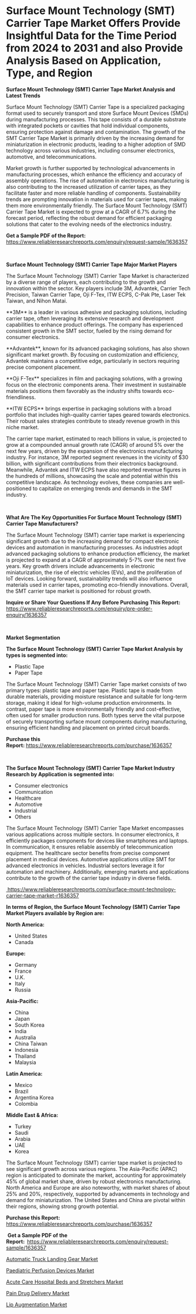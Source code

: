 <p><h1>Surface Mount Technology (SMT) Carrier Tape Market Offers Provide Insightful Data for the Time Period from 2024 to 2031 and also Provide Analysis Based on Application, Type, and Region</h1></p><p><strong>Surface Mount Technology (SMT) Carrier Tape Market Analysis and Latest Trends</strong></p>
<p><p>Surface Mount Technology (SMT) Carrier Tape is a specialized packaging format used to securely transport and store Surface Mount Devices (SMDs) during manufacturing processes. This tape consists of a durable substrate with integrated pockets or cavities that hold individual components, ensuring protection against damage and contamination. The growth of the SMT Carrier Tape Market is primarily driven by the increasing demand for miniaturization in electronic products, leading to a higher adoption of SMD technology across various industries, including consumer electronics, automotive, and telecommunications.</p><p>Market growth is further supported by technological advancements in manufacturing processes, which enhance the efficiency and accuracy of assembly operations. The rise of automation in electronics manufacturing is also contributing to the increased utilization of carrier tapes, as they facilitate faster and more reliable handling of components. Sustainability trends are prompting innovation in materials used for carrier tapes, making them more environmentally friendly. The Surface Mount Technology (SMT) Carrier Tape Market is expected to grow at a CAGR of 6.7% during the forecast period, reflecting the robust demand for efficient packaging solutions that cater to the evolving needs of the electronics industry.</p></p>
<p><strong>Get a Sample PDF of the Report:&nbsp;</strong> <a href="https://www.reliableresearchreports.com/enquiry/request-sample/1636357">https://www.reliableresearchreports.com/enquiry/request-sample/1636357</a></p>
<p>&nbsp;</p>
<p><strong>Surface Mount Technology (SMT) Carrier Tape Major Market Players</strong></p>
<p><p>The Surface Mount Technology (SMT) Carrier Tape Market is characterized by a diverse range of players, each contributing to the growth and innovation within the sector. Key players include 3M, Advantek, Carrier Tech Precision, Taiwan Carrier Tape, Oji F-Tex, ITW ECPS, C-Pak Pte, Laser Tek Taiwan, and Nihon Matai.</p><p>**3M** is a leader in various adhesive and packaging solutions, including carrier tape, often leveraging its extensive research and development capabilities to enhance product offerings. The company has experienced consistent growth in the SMT sector, fueled by the rising demand for consumer electronics.</p><p>**Advantek**, known for its advanced packaging solutions, has also shown significant market growth. By focusing on customization and efficiency, Advantek maintains a competitive edge, particularly in sectors requiring precise component placement.</p><p>**Oji F-Tex** specializes in film and packaging solutions, with a growing focus on the electronic components arena. Their investment in sustainable materials positions them favorably as the industry shifts towards eco-friendliness.</p><p>**ITW ECPS** brings expertise in packaging solutions with a broad portfolio that includes high-quality carrier tapes geared towards electronics. Their robust sales strategies contribute to steady revenue growth in this niche market.</p><p>The carrier tape market, estimated to reach billions in value, is projected to grow at a compounded annual growth rate (CAGR) of around 5% over the next few years, driven by the expansion of the electronics manufacturing industry. For instance, 3M reported segment revenues in the vicinity of $30 billion, with significant contributions from their electronics background. Meanwhile, Advantek and ITW ECPS have also reported revenue figures in the hundreds of millions, showcasing the scale and potential within this competitive landscape. As technology evolves, these companies are well-positioned to capitalize on emerging trends and demands in the SMT industry.</p></p>
<p>&nbsp;</p>
<p><strong>What Are The Key Opportunities For Surface Mount Technology (SMT) Carrier Tape Manufacturers?</strong></p>
<p><p>The Surface Mount Technology (SMT) carrier tape market is experiencing significant growth due to the increasing demand for compact electronic devices and automation in manufacturing processes. As industries adopt advanced packaging solutions to enhance production efficiency, the market is projected to expand at a CAGR of approximately 5-7% over the next five years. Key growth drivers include advancements in electronic miniaturization, the rise of electric vehicles (EVs), and the proliferation of IoT devices. Looking forward, sustainability trends will also influence materials used in carrier tapes, promoting eco-friendly innovations. Overall, the SMT carrier tape market is positioned for robust growth.</p></p>
<p><strong>Inquire or Share Your Questions If Any Before Purchasing This Report:</strong> <a href="https://www.reliableresearchreports.com/enquiry/pre-order-enquiry/1636357">https://www.reliableresearchreports.com/enquiry/pre-order-enquiry/1636357</a></p>
<p>&nbsp;</p>
<p><strong>Market Segmentation</strong></p>
<p><strong>The Surface Mount Technology (SMT) Carrier Tape Market Analysis by types is segmented into:</strong></p>
<p><ul><li>Plastic Tape</li><li>Paper Tape</li></ul></p>
<p><p>The Surface Mount Technology (SMT) Carrier Tape market consists of two primary types: plastic tape and paper tape. Plastic tape is made from durable materials, providing moisture resistance and suitable for long-term storage, making it ideal for high-volume production environments. In contrast, paper tape is more environmentally friendly and cost-effective, often used for smaller production runs. Both types serve the vital purpose of securely transporting surface mount components during manufacturing, ensuring efficient handling and placement on printed circuit boards.</p></p>
<p><strong>Purchase this Report:&nbsp;</strong><a href="https://www.reliableresearchreports.com/purchase/1636357">https://www.reliableresearchreports.com/purchase/1636357</a></p>
<p>&nbsp;</p>
<p><strong>The Surface Mount Technology (SMT) Carrier Tape Market Industry Research by Application is segmented into:</strong></p>
<p><ul><li>Consumer electronics</li><li>Communication</li><li>Healthcare</li><li>Automotive</li><li>Industrial</li><li>Others</li></ul></p>
<p><p>The Surface Mount Technology (SMT) Carrier Tape Market encompasses various applications across multiple sectors. In consumer electronics, it efficiently packages components for devices like smartphones and laptops. In communication, it ensures reliable assembly of telecommunication equipment. The healthcare sector benefits from precise component placement in medical devices. Automotive applications utilize SMT for advanced electronics in vehicles. Industrial sectors leverage it for automation and machinery. Additionally, emerging markets and applications contribute to the growth of the carrier tape industry in diverse fields.</p></p>
<p><a href="https://www.reliableresearchreports.com/surface-mount-technology-carrier-tape-market-r1636357">&nbsp;https://www.reliableresearchreports.com/surface-mount-technology-carrier-tape-market-r1636357</a></p>
<p><strong>In terms of Region, the Surface Mount Technology (SMT) Carrier Tape Market Players available by Region are:</strong></p>
<p>
    <p> <strong> North America: </strong>
        <ul>
            <li>United States</li>
            <li>Canada</li>
        </ul>
        </p> 
    <p> <strong> Europe: </strong>
        <ul>
            <li>Germany</li>
            <li>France</li>
            <li>U.K.</li>
            <li>Italy</li>
            <li>Russia</li>
        </ul>
        </p> 
    <p> <strong> Asia-Pacific: </strong>
        <ul>
            <li>China</li>
            <li>Japan</li>
            <li>South Korea</li>
            <li>India</li>
            <li>Australia</li>
            <li>China Taiwan</li>
            <li>Indonesia</li>
            <li>Thailand</li>
            <li>Malaysia</li>
        </ul>
        </p> 
    <p> <strong> Latin America: </strong>
        <ul>
            <li>Mexico</li>
            <li>Brazil</li>
            <li>Argentina Korea</li>
            <li>Colombia</li>
        </ul>
        </p> 
    <p> <strong> Middle East & Africa: </strong>
        <ul>
            <li>Turkey</li>
            <li>Saudi</li>
            <li>Arabia</li>
            <li>UAE</li>
            <li>Korea</li>
        </ul>
    </p>
    </p>
<p><p>The Surface Mount Technology (SMT) carrier tape market is projected to see significant growth across various regions. The Asia-Pacific (APAC) region is anticipated to dominate the market, accounting for approximately 45% of global market share, driven by robust electronics manufacturing. North America and Europe are also noteworthy, with market shares of about 25% and 20%, respectively, supported by advancements in technology and demand for miniaturization. The United States and China are pivotal within their regions, showing strong growth potential.</p></p>
<p><strong>Purchase this Report: </strong><a href="https://www.reliableresearchreports.com/purchase/1636357">https://www.reliableresearchreports.com/purchase/1636357</a></p>
<p>&nbsp;<strong>Get a Sample PDF of the Report:&nbsp;&nbsp;</strong><a href="https://www.reliableresearchreports.com/enquiry/request-sample/1636357">https://www.reliableresearchreports.com/enquiry/request-sample/1636357</a></p>
<p><strong></strong></p>
<p><p><a href="https://github.com/NasrinKhan99/Market-Research-Report-List-1/blob/main/automatic-truck-landing-gear-market.md">Automatic Truck Landing Gear Market</a></p><p><a href="https://medium.com/@juanstephebgxxfbf/paediatric-perfusion-devices-market-evolution-global-trends-and-regional-dynamics-2024-2031-e36e8e0aabee">Paediatric Perfusion Devices Market</a></p><p><a href="https://github.com/RoseBoyd475/Market-Research-Report-List-1/blob/main/acute-care-hospital-beds-and-stretchers-market.md">Acute Care Hospital Beds and Stretchers Market</a></p><p><a href="https://medium.com/@juanstephebgxxfbf/pain-drug-delivery-market-industry-landscape-growth-trajectories-and-global-markets-1003fcd6b9b3">Pain Drug Delivery Market</a></p><p><a href="https://www.linkedin.com/pulse/lip-augmentation-market-size-share-trends-analysis-report-vmyre">Lip Augmentation Market</a></p></p>